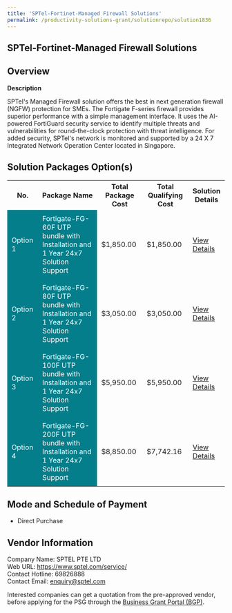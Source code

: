 ```yaml
---
title: 'SPTel-Fortinet-Managed Firewall Solutions'
permalink: /productivity-solutions-grant/solutionrepo/solution1836
---
```


## SPTel-Fortinet-Managed Firewall Solutions

## Overview

**Description**

SPTel's Managed Firewall solution offers the best in next generation firewall (NGFW) protection for SMEs. The Fortigate F-series firewall provides superior performance with a simple management interface. It uses the AI-powered FortiGuard security service to identify multiple threats and vulnerabilities for round-the-clock protection with threat intelligence. For added security, SPTel's network is monitored and supported by a 24 X 7 Integrated Network Operation Center located in Singapore.

## Solution Packages Option(s)

<table>
<tr>
<th><b>No.</b></th>
<th><b>Package Name</b></th>
<th><b>Total Package Cost</b></th>
<th><b>Total Qualifying Cost</b></th>
<th><b>Solution Details</b></th>
</tr>
<tr>
<td style='padding: 10px; background-color: #037E8A; color: #FFFFFF;'>Option 1</td>
<td style='padding: 10px; background-color: #037E8A; color: #FFFFFF;'>Fortigate-FG-60F UTP bundle with Installation and 1 Year 24x7 Solution Support</td>
<td style='padding: 10px;'>$1,850.00</td>
<td style='padding: 10px;'>$1,850.00</td>
<td style='padding: 10px;'><a href='/images/psg/SPTEL_SPTel_Fortinet_Managed_Firewall_Desensitised_Part1.pdf' target='_blank'>View Details</a></td>
</tr>
<tr>
<td style='padding: 10px; background-color: #037E8A; color: #FFFFFF;'>Option 2</td>
<td style='padding: 10px; background-color: #037E8A; color: #FFFFFF;'>Fortigate-FG-80F UTP bundle with Installation and 1 Year 24x7 Solution Support</td>
<td style='padding: 10px;'>$3,050.00</td>
<td style='padding: 10px;'>$3,050.00</td>
<td style='padding: 10px;'><a href='/images/psg/SPTEL_SPTel_Fortinet_Managed_Firewall_Desensitised_Part2.pdf' target='_blank'>View Details</a></td>
</tr>
<tr>
<td style='padding: 10px; background-color: #037E8A; color: #FFFFFF;'>Option 3</td>
<td style='padding: 10px; background-color: #037E8A; color: #FFFFFF;'>Fortigate-FG-100F UTP bundle with Installation and 1 Year 24x7 Solution Support</td>
<td style='padding: 10px;'>$5,950.00</td>
<td style='padding: 10px;'>$5,950.00</td>
<td style='padding: 10px;'><a href='/images/psg/SPTEL_SPTel_Fortinet_Managed_Firewall_Desensitised_Part3.pdf' target='_blank'>View Details</a></td>
</tr>
<tr>
<td style='padding: 10px; background-color: #037E8A; color: #FFFFFF;'>Option 4</td>
<td style='padding: 10px; background-color: #037E8A; color: #FFFFFF;'>Fortigate-FG-200F UTP bundle with Installation and 1 Year 24x7 Solution Support</td>
<td style='padding: 10px;'>$8,850.00</td>
<td style='padding: 10px;'>$7,742.16</td>
<td style='padding: 10px;'><a href='/images/psg/SPTEL_SPTel_Fortinet_Managed_Firewall_Desensitised_Part4.pdf' target='_blank'>View Details</a></td>
</tr>
</table>

## Mode and Schedule of Payment

 - Direct Purchase

## Vendor Information

 Company Name: SPTEL PTE LTD<br>Web URL: https://www.sptel.com/service/ <br>Contact Hotline: 69826888 <br>Contact Email: enquiry@sptel.com <br>

Interested companies can get a quotation from the pre-approved vendor, before applying for the PSG through the <a href='https://www.businessgrants.gov.sg/' target='_blank' rel='noopener'>Business Grant Portal (BGP)</a>.

<script src="/jquery/resize-tables.js"></script>
